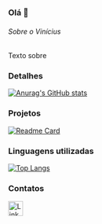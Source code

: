 ### Olá 👋

###### Sobre o Vinícius
Texto sobre


### Detalhes

[![Anurag's GitHub stats](https://github-readme-stats.vercel.app/api?username=theviniciussilva&show_icons=true&theme=dark)](https://github.com/anuraghazra/github-readme-stats)

### Projetos

[![Readme Card](https://github-readme-stats.vercel.app/api/pin/?username=theviniciussilva&repo=efood&theme=dark)](https://github.com/theviniciussilva/efood)


### Linguagens utilizadas

[![Top Langs](https://github-readme-stats.vercel.app/api/top-langs/?username=theviniciussilva&layout=compact&theme=dark)](https://github.com/anuraghazra/github-readme-stats)

### Contatos

[<img src='https://img.shields.io/badge/LinkedIn-0077B5?style=for-the-badge&logo=linkedin&logoColor=white' alt='Linkedin' height='30'>](https://www.linkedin.com/in/viniciussilva01/)
